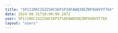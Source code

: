 ```yaml
---
title: "SP111RKC2GZZSHCSKP1P10FAWQ39EZNP4G0VVT76X"
date: 2024-08-31T10:09:00.287Z
user: SP111RKC2GZZSHCSKP1P10FAWQ39EZNP4G0VVT76X
layout: "users"
---
```

    